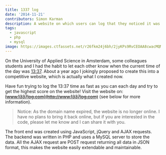 ```yaml
---
title: 1337 log
date: '2014-11-21'
contributors: Simon Karman
description: A website on which users can log that they noticed it was 13:37.
tags:
  - javascript
  - php
  - mysql
image: https://images.ctfassets.net/r26fkm24j6bh/2jyKPs9RvCEOAA8cwacMQM/ed5294e45f95cc48bc2181f987cf1088/1337log.png
---
```


On the University of Applied Science in Amsterdam, some colleagues students and I had the habit to let each other know when the current time of the day was [13:37](https://en.wikipedia.org/wiki/Leet). About a year ago I jokingly proposed to create this into a competitive website, which is actually what I created now.

Have fun trying to log the 13:37 time as fast as you can each day and try to get the highest score on the website! Visit the website on: ~~[www.1337log.com](http://www.1337log.com)~~ (see below for more information).

> Notice: As the domain name expired, the website is no longer online. I have no plans to bring it back online, but if you are interested in the code, please let me know and I can share it with you.

The front end was created using JavaScript, jQuery and AJAX requests. The backend was written in PHP and uses a MySQL server to store the data. All the AJAX request are POST request returning all data in JSON format, this makes the website easily extendable and maintainable.
